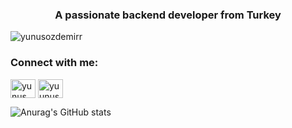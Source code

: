 <h3 align="center">A passionate backend developer from Turkey</h3>
<p align="left"> <img src="https://komarev.com/ghpvc/?username=yunusozdemirr&label=Profile%20views&color=0e75b6&style=flat" alt="yunusozdemirr" /> </p>

<h3 align="left">Connect with me:</h3>
<p align="left">
<a href="https://www.linkedin.com/in/yunus-%C3%B6zdemir-61b5a11a6" target="blank"><img align="center" src="https://cdn.jsdelivr.net/npm/simple-icons@3.0.1/icons/linkedin.svg" alt="yunus özdemir" height="30" width="40" /></a>
<a href="https://instagram.com/yuunusozdemir" target="blank"><img align="center" src="https://cdn.jsdelivr.net/npm/simple-icons@3.0.1/icons/instagram.svg" alt="yuunusozdemir" height="30" width="40" /></a>
</p>
 

![Anurag's GitHub stats](https://github-readme-stats.vercel.app/api?username=YunusOzdemirr&theme=radical&show_icons=true)
